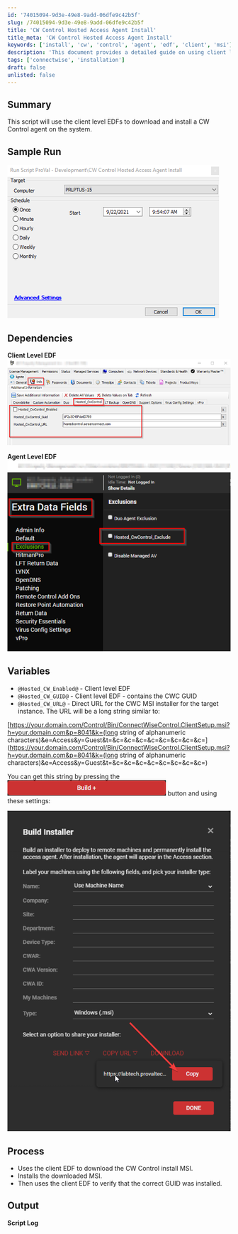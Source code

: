 ```yaml
---
id: '74015094-9d3e-49e8-9add-06dfe9c42b5f'
slug: /74015094-9d3e-49e8-9add-06dfe9c42b5f
title: 'CW Control Hosted Access Agent Install'
title_meta: 'CW Control Hosted Access Agent Install'
keywords: ['install', 'cw', 'control', 'agent', 'edf', 'client', 'msi']
description: 'This document provides a detailed guide on using client level EDFs to download and install a ConnectWise Control agent on a system. It includes sample runs, dependencies, variables, and the process involved in the installation along with logging output.'
tags: ['connectwise', 'installation']
draft: false
unlisted: false
---
```


## Summary

This script will use the client level EDFs to download and install a CW Control agent on the system.

## Sample Run

![Sample Run](../../../static/img/CW-Control-Hosted-Access-Agent-Install/image_1.png)

## Dependencies

**Client Level EDF**  
![Client Level EDF](../../../static/img/CW-Control-Hosted-Access-Agent-Install/image_2.png)

**Agent Level EDF**  
![Agent Level EDF](../../../static/img/CW-Control-Hosted-Access-Agent-Install/image_3.png)

## Variables

- `@Hosted_CW_Enabled@` - Client level EDF
- `@Hosted_CW_GUID@` - Client level EDF - contains the CWC GUID
- `@Hosted_CW_URL@` - Direct URL for the CWC MSI installer for the target instance. The URL will be a long string similar to:

[https://your.domain.com/Control/Bin/ConnectWiseControl.ClientSetup.msi?h=your.domain.com&p=8041&k=(long string of alphanumeric characters)&e=Access&y=Guest&t=&c=&c=&c=&c=&c=&c=&c=&c=](https://your.domain.com/Control/Bin/ConnectWiseControl.ClientSetup.msi?h=your.domain.com&p=8041&k=(long string of alphanumeric characters)&e=Access&y=Guest&t=&c=&c=&c=&c=&c=&c=&c=&c=)

You can get this string by pressing the ![button](../../../static/img/CW-Control-Hosted-Access-Agent-Install/image_4.png) button and using these settings:

![Settings](../../../static/img/CW-Control-Hosted-Access-Agent-Install/image_5.png)

## Process

- Uses the client EDF to download the CW Control install MSI.
- Installs the downloaded MSI.
- Then uses the client EDF to verify that the correct GUID was installed.

## Output

**Script Log**
